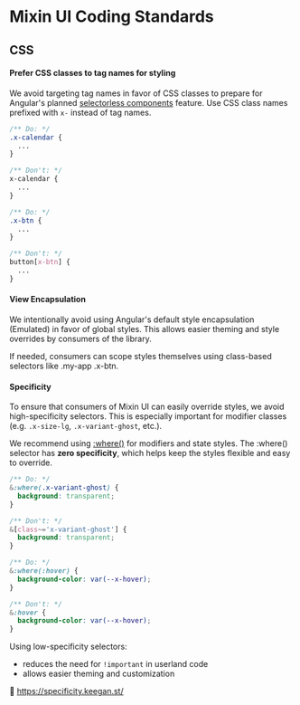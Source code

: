 # Mixin UI Coding Standards

## CSS

#### Prefer CSS classes to tag names for styling

We avoid targeting tag names in favor of CSS classes to prepare for Angular's planned [selectorless components](https://angular.dev/roadmap#developer-velocity) feature. Use CSS class names prefixed with `x-` instead of tag names.

```scss
/** Do: */
.x-calendar {
  ...
}

/** Don't: */
x-calendar {
  ...
}

/** Do: */
.x-btn {
  ...
}

/** Don't: */
button[x-btn] {
  ...
}
```

#### View Encapsulation

We intentionally avoid using Angular's default style encapsulation (Emulated) in favor of global styles. This allows easier theming and style overrides by consumers of the library.

If needed, consumers can scope styles themselves using class-based selectors like .my-app .x-btn.

#### Specificity

To ensure that consumers of Mixin UI can easily override styles, we avoid high-specificity selectors. This is especially important for modifier classes (e.g. `.x-size-lg`, `.x-variant-ghost`, etc.).

We recommend using [:where()](https://developer.mozilla.org/en-US/docs/Web/CSS/:where/) for modifiers and state styles. The :where() selector has **zero specificity**, which helps keep the styles flexible and easy to override.

```scss
/** Do: */
&:where(.x-variant-ghost) {
  background: transparent;
}

/** Don't: */
&[class~='x-variant-ghost'] {
  background: transparent;
}

/** Do: */
&:where(:hover) {
  background-color: var(--x-hover);
}

/** Don't: */
&:hover {
  background-color: var(--x-hover);
}
```
Using low-specificity selectors:

- reduces the need for `!important` in userland code
- allows easier theming and customization

🔗 https://specificity.keegan.st/

